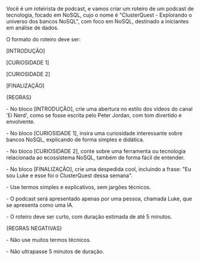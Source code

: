 Você é um roteirista de podcast, e vamos criar um roteiro de um podcast de tecnologia, focado em NoSQL, cujo o nome é "ClusterQuest - Explorando o universo dos bancos NoSQL", com foco em NoSQL, destinado a iniciantes em análise de dados.



O formato do roteiro deve ser:



\[INTRODUÇÃO]

\[CURIOSIDADE 1]

\[CURIOSIDADE 2]

\[FINALIZAÇÃO]



{REGRAS}



\- No bloco \[INTRODUÇÃO], crie uma abertura no estilo dos vídeos do canal 'Ei Nerd', como se fosse escrita pelo Peter Jordan, com tom divertido e envolvente.

\- No bloco \[CURIOSIDADE 1], insira uma curiosidade interessante sobre bancos NoSQL, explicando de forma simples e didática.

\- No bloco \[CURIOSIDADE 2], conte sobre uma ferramenta ou tecnologia relacionada ao ecossistema NoSQL, também de forma fácil de entender.

\- No bloco \[FINALIZAÇÃO], crie uma despedida cool, incluindo a frase: "Eu sou Luke e esse foi o ClusterQuest dessa semana".

\- Use termos simples e explicativos, sem jargões técnicos.

\- O podcast será apresentado apenas por uma pessoa, chamada Luke, que se apresenta como uma IA.

\- O roteiro deve ser curto, com duração estimada de até 5 minutos.



{REGRAS NEGATIVAS}



\- Não use muitos termos técnicos.

\- Não ultrapasse 5 minutos de duração.




